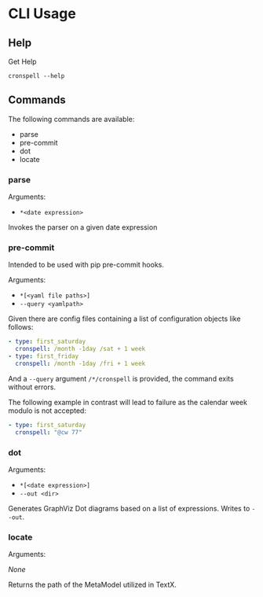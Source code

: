 # CLI Usage

## Help

Get Help

```shell
cronspell --help
```

## Commands

The following commands are available:

  * parse
  * pre-commit
  * dot
  * locate

### parse

Arguments:

  * `*<date expression>`

Invokes the parser on a given date expression

### pre-commit

Intended to be used with pip pre-commit hooks.

Arguments:

  * `*[<yaml file paths>]`
  * `--query <yamlpath>`


Given there are config files containing a list of configuration objects like follows:

```yaml
- type: first_saturday
  cronspell: /month -1day /sat + 1 week
- type: first_friday
  cronspell: /month -1day /fri + 1 week
```

And a `--query` argument `/*/cronspell` is provided, the command exits without errors.

The following example in contrast will lead to failure as the calendar week modulo is
not accepted:

```yaml
- type: first_saturday
  cronspell: "@cw 77"
```


### dot

Arguments:

  * `*[<date expression>]`
  * `--out <dir>`

Generates GraphViz Dot diagrams based on a list of expressions. Writes to `--out`.

### locate

Arguments:

  *None*

Returns the path of the MetaModel utilized in TextX.
